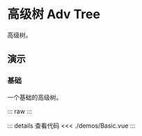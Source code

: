 # 高级树 Adv Tree

高级树。

## 演示

### 基础

一个基础的高级树。

::: raw
<AdvTreeBasic />
:::

::: details 查看代码
<<< ./demos/Basic.vue
:::
